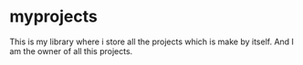 # myprojects
This is my library where i store all the projects which is make by itself. And I am the owner of all this projects.
